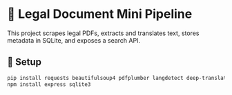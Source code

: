 # 🧾 Legal Document Mini Pipeline

This project scrapes legal PDFs, extracts and translates text, stores metadata in SQLite, and exposes a search API.

## 🔧 Setup

```bash
pip install requests beautifulsoup4 pdfplumber langdetect deep-translator
npm install express sqlite3